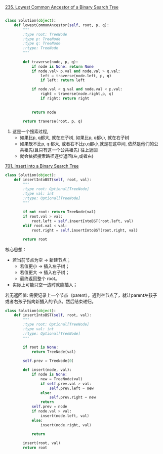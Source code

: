 [235. Lowest Common Ancestor of a Binary Search Tree](https://leetcode.com/problems/lowest-common-ancestor-of-a-binary-search-tree/description/)
```python

class Solution(object):
    def lowestCommonAncestor(self, root, p, q):
        """
        :type root: TreeNode
        :type p: TreeNode
        :type q: TreeNode
        :rtype: TreeNode
        """
        
        def traverse(node, p, q):
            if node is None: return None
            if node.val> p.val and node.val > q.val:
                left = traverse(node.left, p, q)
                if left: return left

            if node.val < q.val and node.val < p.val:
                right = traverse(node.right,p, q)
                if right: return right
        
            
            return node
        
        return traverse(root, p, q)
```
1.  这是一个搜索过程, 
    * 如果比p, q都大, 就在左子树, 如果比p, q都小, 就在右子树
    * 如果既不比p, q 都大, 或者右不比p,q都小,就是在这中间, 依然是他们的公共祖先(且只有这一个公共祖先) 往上返回
    * 就会依据搜索路径逐步返回(左,或者右)


[701. Insert into a Binary Search Tree](https://leetcode.com/problems/insert-into-a-binary-search-tree/description/)
```python
class Solution(object):
    def insertIntoBST(self, root, val):
        """
        :type root: Optional[TreeNode]
        :type val: int
        :rtype: Optional[TreeNode]
        """
        
        if not root: return TreeNode(val)
        if root.val > val:
            root.left = self.insertIntoBST(root.left, val)
        elif root.val < val:
            root.right = self.insertIntoBST(root.right, val)

        return root
```

核心思想：
* 若当前节点为空 → 新建节点；
    * 若值更小 → 插入左子树；
    * 若值更大 → 插入右子树；
    * 最终返回整个 root。
* 实际上可能只空一边时就能插入；

若无返回值: 需要记录上一个节点（parent），遇到空节点了，就让parent左孩子或者右孩子指向新插入的节点。然后结束递归。
```python
class Solution(object):
    def insertIntoBST(self, root, val):
        """
        :type root: Optional[TreeNode]
        :type val: int
        :rtype: Optional[TreeNode]
        """

        if root is None:
            return TreeNode(val)
            
        self.prev = TreeNode(0)

        def insert(node, val):
            if node is None:
                new = TreeNode(val)
                if self.prev.val > val:
                    self.prev.left = new
                else:
                    self.prev.right = new
                return
            self.prev = node
            if node.val > val:
                insert(node.left, val)
            else:
                insert(node.right, val)
            
            return

        insert(root, val)
        return root    
```
